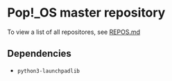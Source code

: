 # Pop!\_OS master repository

To view a list of all repositores, see [REPOS.md](./REPOS.md)

## Dependencies

- `python3-launchpadlib`
